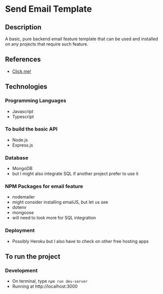 # Send Email Template

## Description
A basic, pure backend email feature template that can be used and installed on any projects that require such feature.

## References
* [Click me!](https://mailtrap.io/blog/angular-send-email/)

## Technologies

### Programming Languages
 * Javascript
 * Typescript

### To build the basic API
 * Node.js
 * Express.js
 
### Database
 * MongoDB
 * but I might also integrate SQL if another project prefer to use it
 
### NPM Packages for email feature
 * nodemailer
 * might consider installing emailJS, but let us see
 * dotenv
 * mongoose
 * will need to look more for SQL integration
 
 ### Deployment
 * Possibly Heroku but I also have to check on other free hosting apps


## To run the project
### Development
 * On terminal, type `npm run dev-server`
 * Running at http://localhost:3000 
